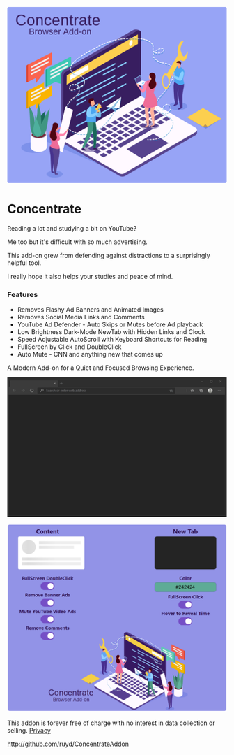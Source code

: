 ![Image](images/Concentrate.svg)

# Concentrate

Reading a lot and studying a bit on YouTube?

Me too but it's difficult with so much advertising.

This add-on grew from defending against distractions to a surprisingly helpful tool.

I really hope it also helps your studies and peace of mind.

### Features

- Removes Flashy Ad Banners and Animated Images
- Removes Social Media Links and Comments
- YouTube Ad Defender - Auto Skips or Mutes before Ad playback
- Low Brightness Dark-Mode NewTab with Hidden Links and Clock
- Speed Adjustable AutoScroll with Keyboard Shortcuts for Reading
- FullScreen by Click and DoubleClick
- Auto Mute - CNN and anything new that comes up

A Modern Add-on for a Quiet and Focused Browsing Experience.

![Image](visuals/ConcentrateUI.gif)

![Image](visuals/Options.png)

This addon is forever free of charge with no interest in data collection or selling.
[Privacy](PRIVACY.TXT)

http://github.com/ruyd/ConcentrateAddon
